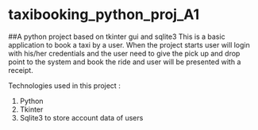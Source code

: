 # taxibooking_python_proj_A1
##A python project based on tkinter gui and sqlite3
This is a basic application to book a taxi by a user. When the project starts user will login with his/her credentials and the user need to give the pick up and drop point to the system and book the ride and user will be presented with a receipt.

Technologies used in this project :
1. Python
2. Tkinter
3. Sqlite3 to store account data of users


